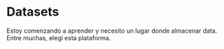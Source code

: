 # Datasets
Estoy comenzando a aprender y necesito un lugar donde almacenar data.
Entre muchas, elegí esta plataforma.

